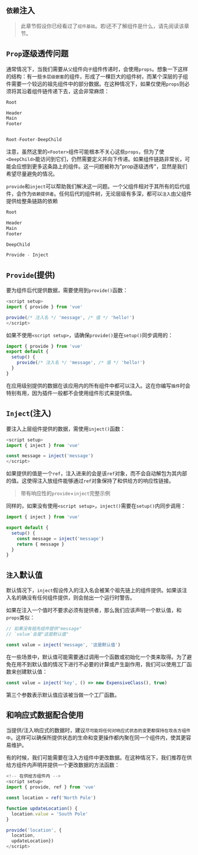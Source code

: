## `依赖`注入

> 此章节假设你已经看过了`组件基础`。若i还不了解组件是什么，请先阅读该章节。

## `Prop`逐级透传问题

通常情况下，当我们需要从`父`组件向`子`组件传递时，会使用`props`。想象一下这样的结构：有一些`多层级嵌套`的组件，形成了一棵巨大的组件树，而某个深层的子组件需要一个较远的祖先组件中的部分数据。在这种情况下，如果仅使用`props`则必须将其沿着组件链传递下去，这会非常麻烦：

```js
Root

Header
Main
Footer


Root-Footer-DeepChild
```
注意，虽然这里的`<Footer>`组件可能根本不关心这些`props`，但为了使`<DeepChild>`能访问到它们，仍然需要定义并向下传递。如果组件链路非常长，可能会应想到更多这条路上的组件。这一问题被称为"prop逐级透传"，显然是我们希望尽量避免的情况。

`provide`和`inject`可以帮助我们解决这一问题。一个父组件相对于其所有的后代组件，会作为`依赖提供者`。任何后代的组件树，无论层级有多深，都可以`注入`由父组件提供给整条链路的依赖

```js
Root

Header
Main
Footer

DeepChild

Provide - Inject
```

## `Provide`(提供)

要为组件后代提供数据，需要使用到`provide()`函数：

```js
<script setup>
import { provide } from 'vue'

provide(/* 注入名 */ 'message', /* 值 */ 'hello!')
</script>
```
如果不使用`<script setup>`，请确保`provide()`是在`setup()`同步调用的：

```js
import { provide } from 'vue'
export default {
  setup() {
    provide(/* 注入名 */ 'message', /* 值 */ 'hello!')
  }
}
```
在应用级别提供的数据在该应用内的所有组件中都可以注入。这在你编写`插件`时会特别有用，因为插件一般都不会使用组件形式来提供值。

## `Inject`(注入)

要注入上层组件提供的数据，需使用`inject()`函数：

```js
<script setup>
import { inject } from 'vue'

const message = inject('message')
</script>
```
如果提供的值是一个`ref`，注入进来的会是该`ref`对象，而不会自动解包为其内部的值。这使得注入放组件能够通过`ref`对象保持了和供给方的响应性链接。

> 带有响应性的`provide`+`inject`完整示例

同样的，如果没有使用`<script setup>`，`inject()`需要在`setup()`内同步调用：

```js
import { inject } from 'vue'

export default {
  setup() {
    const message = inject('message')
    return { message }
  }
}
```
## `注入`默认值

默认情况下，`inject`假设传入的注入名会被某个祖先链上的组件提供。如果该注入名的确没有任何组件提供，则会抛出一个运行时警告。

如果在注入一个值时不要求必须有提供者，那么我们应该声明一个默认值，和`props`类似：

```js
// 如果没有祖先组件提供"message"
// `value`会是"这是默认值"

const value = inject('message', '这是默认值')
```
在一些场景中，默认值可能需要通过调用一个函数或初始化一个类来取得。为了避免在用不到默认值的情况下进行不必要的计算或产生副作用，我们可以使用工厂函数来创建默认值：

```js
const value = inject('key', () => new ExpensiveClass(), true)
```
第三个参数表示默认值应该被当做一个工厂函数。

## 和响应式数据配合使用

当提供/注入响应式的数据时，建议`尽可能将任何对响应式状态的变更都保持在攻击方组件中`。这样可以确保所提供状态的生命和变更操作都内聚在同一个组件内，使其更容易维护。

有的时候，我们可能需要在注入方组件中更改数据。在这种情况下，我们推荐在供给方组件内声明并提供一个更改数据的方法函数：

```js
<!-- 在供给方组件内 -->
<script setup>
import { provide, ref } from 'vue'

const location = ref('North Pole')

function updateLocation() {
  location.value = 'South Pole'
}

provide('location', {
  location,
  updateLocation})
</script>
```




